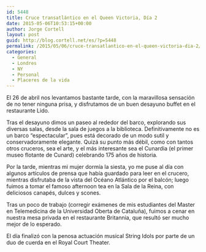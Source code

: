 ```yaml
---
id: 5448
title: Cruce transatlántico en el Queen Victoria, Día 2
date: 2015-05-06T10:53:15+00:00
author: Jorge Cortell
layout: post
guid: http://blog.cortell.net/es/?p=5448
permalink: /2015/05/06/cruce-transatlantico-en-el-queen-victoria-dia-2/
categories:
  - General
  - Londres
  - NY
  - Personal
  - Placeres de la vida
---
```

El 26 de abril nos levantamos bastante tarde, con la maravillosa sensación de no tener ninguna prisa, y disfrutamos de un buen desayuno buffet en el restaurante Lido.

Tras el desayuno dimos un paseo al rededor del barco, explorando sus diversas salas, desde la sala de juegos a la biblioteca. Definitivamente no es un barco “espectacular”, pues está decorado de un modo sutil y conservadoramente elegante. Quizá su punto más débil, como con tantos otros cruceros, sea el arte, y el más interesante sea el Cunardia (el primer museo flotante de Cunard) celebrando 175 años de historia.

Por la tarde, mientras mi mujer dormía la siesta, yo me puse al día con algunos artículos de prensa que había guardado para leer en el crucero, mientras disfrutaba de la vista del Océano Atlántico por el balcón; luego fuimos a tomar el famoso afternoon tea en la Sala de la Reina, con deliciosos canapés, dulces y scones.

Tras un poco de trabajo (corregir exámenes de mis estudiantes del Master en Telemedicina de la Universidad Oberta de Cataluña), fuimos a cenar en nuestra mesa privada en el restaurante Britannia, que resultó ser mucho mejor de lo esperado.

El día finalizó con la penosa actuación musical String Idols por parte de un duo de cuerda en el Royal Court Theater.